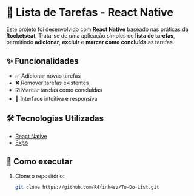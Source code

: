 # 🚀 Lista de Tarefas - React Native

Este projeto foi desenvolvido com **React Native** baseado nas práticas da **Rocketseat**. Trata-se de uma aplicação simples de **lista de tarefas**, permitindo **adicionar**, **excluir** e **marcar como concluída** as tarefas.

## ✨ Funcionalidades

- ✅ Adicionar novas tarefas
- ❌ Remover tarefas existentes
- ☑️ Marcar tarefas como concluídas
- 📱 Interface intuitiva e responsiva

## 🛠 Tecnologias Utilizadas

- [React Native](https://reactnative.dev/)
- [Expo](https://expo.dev/)

## 🚀 Como executar

1. Clone o repositório:
   ```bash
   git clone https://github.com/R4finh4sz/To-Do-List.git
